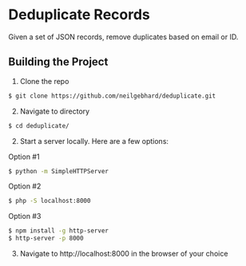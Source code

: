 # Deduplicate Records
Given a set of JSON records, remove duplicates based on email or ID.

## Building the Project
1) Clone the repo
```bash
$ git clone https://github.com/neilgebhard/deduplicate.git
```

2) Navigate to directory
```bash
$ cd deduplicate/
```

2) Start a server locally. Here are a few options:

Option #1

```bash
$ python -m SimpleHTTPServer
```

Option #2

```bash
$ php -S localhost:8000
```

Option #3

```bash
$ npm install -g http-server
$ http-server -p 8000
```

3) Navigate to http://localhost:8000 in the browser of your choice